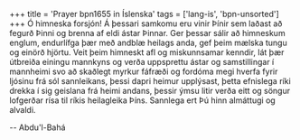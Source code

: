 +++
title = 'Prayer bpn1655 in Íslenska'
tags = ['lang-is', 'bpn-unsorted']
+++
Ó himneska forsjón! Á þessari samkomu eru vinir Þínir sem laðast að fegurð Þinni og brenna af eldi ástar Þinnar. Ger þessar sálir að himneskum englum, endurlífga þær með andblæ heilags anda, gef þeim mælska tungu og einörð hjörtu. Veit þeim himneskt afl og miskunnsamar kenndir, lát þær út­breiða einingu mannkyns og verða uppsprettu ástar og samstillingar í mann­heimi svo að skaðlegt myrkur fáfræði og fordóma megi hverfa fyrir ljósinu frá sól sannleikans, þessi dapri heimur upplýsast, þetta efnislega ríki drekka í sig geislana frá heimi andans, þessir ýmsu litir verða eitt og söngur lofgerðar rísa til ríkis heilag­leika Þíns.
Sannlega ert Þú hinn almáttugi og alvaldi.

-- Abdu'l-Bahá
